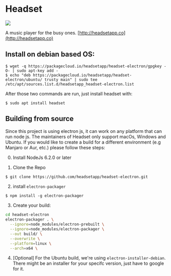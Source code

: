 # Headset
![](https://travis-ci.org/headsetapp/headset-electron.svg?branch=master)

A music player for the busy ones. [http://headsetapp.co](http://headsetapp.co)

## Install on debian based OS:
```
$ wget -q https://packagecloud.io/headsetapp/headset-electron/gpgkey -O- | sudo apt-key add -
$ echo "deb https://packagecloud.io/headsetapp/headset-electron/ubuntu/ trusty main" | sudo tee /etc/apt/sources.list.d/headsetapp_headset-electron.list
```

After those two commands are run, just install headset with:

```
$ sudo apt install headset
```

## Building from source

Since this project is using electron js, it can work on any platform that can run node js. The maintainers of Headset only support macOs, Windows and Ubuntu. If you would like to create a build for a different environment (e.g Manjaro or Aur, etc.) please follow these steps:

0. Install NodeJs 6.2.0 or later

1. Clone the Repo
```bash
$ git clone https://github.com/headsetapp/headset-electron.git
```
2. install `electron-packager`
```
$ npm install -g electron-packager
```
3. Create your build:
```bash
cd headset-electron
electron-packager . \
  --ignore=node_modules/electron-prebuilt \
  --ignore=node_modules/electron-packager \
  --out build/ \
  --overwrite \
  --platform=linux \
  --arch=x64 \
```
4. [Optional] For the Ubuntu build, we're using `electron-installer-debian`. There might be an installer for your specifc version, just have to google for it.

